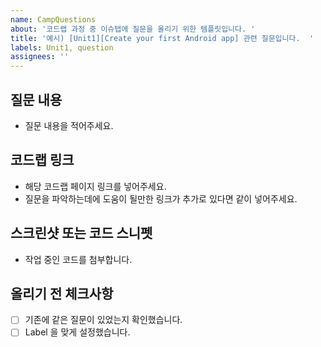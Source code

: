 ```yaml
---
name: CampQuestions
about: '코드랩 과정 중 이슈탭에 질문을 올리기 위한 템플릿입니다. '
title: '예시) [Unit1][Create your first Android app] 관련 질문입니다.  '
labels: Unit1, question
assignees: ''
---
```


## 질문 내용
- 질문 내용을 적어주세요. 

## 코드랩 링크
- 해당 코드랩 페이지 링크를 넣어주세요. 
- 질문을 파악하는데에 도움이 될만한 링크가 추가로 있다면 같이 넣어주세요. 

## 스크린샷 또는 코드 스니펫 
- 작업 중인 코드를 첨부합니다. 

## 올리기 전 체크사항 
- [ ] 기존에 같은 질문이 있었는지 확인했습니다. 
- [ ] Label 을 맞게 설정했습니다.
